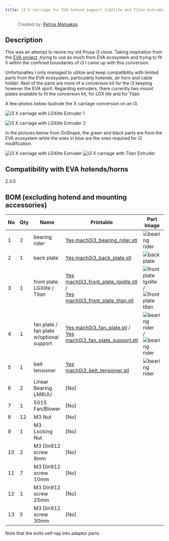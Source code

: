 ```yaml
---
title: i3 X carriage for EVA hotend support (LGXlite and Titan extruders) 
---
```


> Created by: [Petros Matsakos](https://github.com/mach0gr)

## Description

This was an attempt to revive my old Prusa i3 clone. 
Taking inspiration from the [EVA project](https://main.eva-3d.page/) ,trying to use as much from EVA ecosystem and trying to fit it within the confined boundaries of i3 I came up with this conversion.

Unfortunatley I only managed to utilize and keep compatibility with limited parts from the EVA ecosystem, particularly hotends, air horn and cable holder. Rest of the parts are more of a conversion kit for the i3 keeping however the EVA spirit.
Regarding extruders, there currently two mount plates available to fit the conversion kit, for LGX lite and for Titan.


A few photos below ilustrute the X carriage conversion on an i3.

![i3 X carriage with LGXlite Extruder 1](assets/mach0i3_lgxlite_1.jpg)

![i3 X carriage with LGXlite Extruder 2](assets/mach0i3_lgxlite_2.jpg)

In the pictures below from OnShape, the green and black parts are from the EVA ecosystem while the ones in blue are the ones required for i3 modification.

![i3 X carriage with LGXlite Extruder](assets/mach0i3_lgxlite_subassy.jpg)
![i3 X carriage with Titan Extruder](assets/mach0i3_titan_subassy.jpg)


## Compatibility with EVA hotends/horns

2.3.0

## BOM (excluding hotend and mounting accessories)

| No | Qty | Name                                         	| Printable 									| Part Image |
| -- | --- | -------------------------------------------- 	| --------------------------------------------- | ---------- |
| 1  | 2   | bearing rider                                	| [Yes mach0i3_bearing_rider.stl ](stl/mach0i3_bearing_rider.stl)       | ![bearing rider](assets/mach0i3_bearing_rider.jpg) |
| 2  | 1   | back plate 									| [Yes mach0i3_back_plate.stl](stl/mach0i3_back_plate.stl)				| ![back plate](assets/mach0i3_back_plate.jpg)	 |
| 3  | 1   | front plate <br/> LGXlite / Titan				| [Yes mach0i3_front_plate_lgxlite.stl](stl/mach0i3_front_plate_lgxlite.stl) / <br/> [Yes mach0i3_front_plate_titan.stl](stl/mach0i3_front_plate_titan.stl) | ![front plate lgxlite](assets/mach0i3_front_plate_lgxlite.jpg) / ![front plate titan](assets/mach0i3_front_plate_titan.jpg)|
| 4  | 1   | fan plate / <br/> fan plate w/optional support	| [Yes mach0i3_fan_plate.stl](stl/mach0i3_fan_plate.stl) / <br/> [Yes mach0i3_fan_plate_support.stl](stl/mach0i3_fan_plate_support.stl) | ![bearing rider](assets/mach0i3_fan_plate.jpg) / ![bearing rider](assets/mach0i3_fan_plate_support.jpg) |
| 5  | 1   | belt tensioner 								| [Yes mach0i3_belt_tensioner.stl](stl/mach0i3_belt_tensioner.stl)      | ![bearing rider](assets/mach0i3_belt_tensioner.jpg) |
| 6  | 2   | Linear Bearing LM8UU							| [No]											|	|
| 7  | 1   | 5015 Fan/Blower								| [No]											|	|
| 8  | 12  | M3 Nut											| [No]											|	|
| 9  | 1   | M3 Locking Nut									| [No]											|	|
| 10 | 2   | M3 Din912 screw 8mm							| [No]											|	|
| 11 | 7   | M3 Din912 screw 10mm							| [No]											|	|
| 12 | 1   | M3 Din912 screw 25mm							| [No]											|	|
| 13 | 5   | M3 Din912 screw 30mm							| [No]											|	|




Note that the bolts self-tap into adaptor parts.

